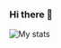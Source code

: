 ### Hi there 👋

![My stats](https://github-readme-stats.vercel.app/api?username=AppLoidx&show_icons=true&count_private=true&theme=radical)
